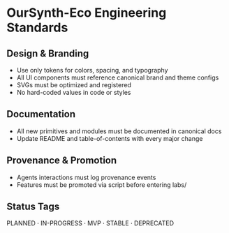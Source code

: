 # OurSynth-Eco Engineering Standards

## Design & Branding
- Use only tokens for colors, spacing, and typography
- All UI components must reference canonical brand and theme configs
- SVGs must be optimized and registered
- No hard-coded values in code or styles

## Documentation
- All new primitives and modules must be documented in canonical docs
- Update README and table-of-contents with every major change

## Provenance & Promotion
- Agents interactions must log provenance events
- Features must be promoted via script before entering labs/

## Status Tags
PLANNED · IN-PROGRESS · MVP · STABLE · DEPRECATED
